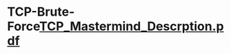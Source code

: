 # TCP-Brute-Force[TCP_Mastermind_Descrption.pdf](https://github.com/chirgugh/TCP-Brute-Force/files/7363050/TCP_Mastermind_Descrption.pdf)
